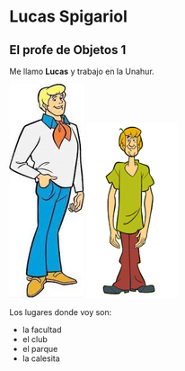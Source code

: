 # Lucas Spigariol 

## El profe de Objetos 1

Me llamo **Lucas** y trabajo en la Unahur.

![foto](fred3.png) ![otra](shaggy.png)


Los lugares donde voy son:
* la facultad
* el club
* el parque 
* la calesita






